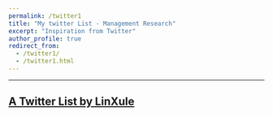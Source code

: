 ```yaml
---
permalink: /twitter1
title: "My twitter List - Management Research"
excerpt: "Inspiration from Twitter"
author_profile: true
redirect_from:
  - /twitter1/
  - /twitter1.html
---
```

------
<a class="twitter-timeline" href="https://twitter.com/LinXule/lists/mgmtresearch?ref_src=twsrc%5Etfw">A Twitter List by LinXule</a> <script async src="https://platform.twitter.com/widgets.js" charset="utf-8"></script>
------
